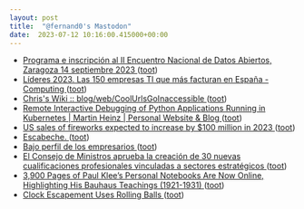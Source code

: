 ```yaml
---
layout: post
title:  "@fernand0's Mastodon"
date:  2023-07-12 10:16:00.415000+00:00
---
```

*  [Programa e inscripción al II Encuentro Nacional de Datos Abiertos, Zaragoza 14 septiembre 2023 ](https://opendata.aragon.es/-/programa-e-inscripcion-al-ii-encuentro-nacional-de-datos-abiertos-zaragoza-14-septiembre-202) ([toot](https://mastodon.social/@fernand0/110700590557070539))
*  [Líderes 2023. Las 150 empresas TI que más facturan en España - Computing ](https://www.computing.es/whitepapers/lideres-2023-las-150-empresas-ti-que-mas-facturan-en-espana) ([toot](https://mastodon.social/@fernand0/110700440583022333))
*  [ Chris's Wiki :: blog/web/CoolUrlsGoInaccessible  ](https://utcc.utoronto.ca/~cks/space/blog/web/CoolUrlsGoInaccessibl) ([toot](https://mastodon.social/@fernand0/110700107775179268))
*  [Remote Interactive Debugging of Python Applications Running in Kubernetes \| Martin Heinz \| Personal Website & Blog ](https://martinheinz.dev/blog/9) ([toot](https://mastodon.social/@fernand0/110699886576247727))
*  [US sales of fireworks expected to increase by $100 million in 2023 ](https://thehill.com/business/4077359-us-sales-of-fireworks-expected-to-increase-by-100-million-in-2023) ([toot](https://mastodon.social/@fernand0/110696667996595910))
*  [Escabeche. ](https://avecesunafoto.wordpress.com/2023/07/11/escabeche-2) ([toot](https://mastodon.social/@fernand0/110696604767969646))
*  [Bajo perfil de los empresarios ](https://www.lavozdeasturias.es/noticia/opinion/2023/06/30/bajo-perfil-empresarios/00031688124793790927167.ht) ([toot](https://mastodon.social/@fernand0/110696309616997626))
*  [El Consejo de Ministros aprueba la creación de 30 nuevas cualificaciones profesionales vinculadas a sectores estratégicos   ](https://www.educacionyfp.gob.es/prensa/actualidad/2023/06/20230627-cualificacionesfp.htm) ([toot](https://mastodon.social/@fernand0/110696089553655652))
*  [3,900 Pages of Paul Klee’s Personal Notebooks Are Now Online, Highlighting His Bauhaus Teachings (1921-1931) ](https://www.openculture.com/2023/06/3900-pages-of-paul-klees-personal-notebooks-are-now-online-highlighting-his-bauhaus-teachings-1921-1931.htm) ([toot](https://mastodon.social/@fernand0/110695988340000266))
*  [Clock Escapement Uses Rolling Balls ](https://hackaday.com/2023/07/09/clock-escapement-uses-rolling-balls) ([toot](https://mastodon.social/@fernand0/110695146005191722))
